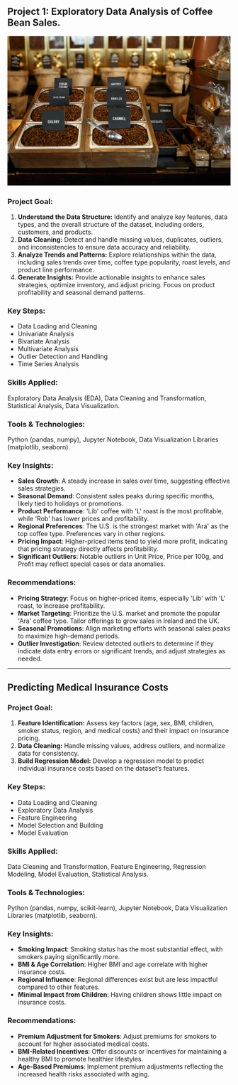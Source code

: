 ## Project 1: Exploratory Data Analysis of Coffee Bean Sales.

![Portfolio-Projects](Project%201.%20Exploratory%20Data%20Analysis%20of%20Coffee%20Bean%20Sales/coffee%20beans%20sales.jpg)

### Project Goal:
1. **Understand the Data Structure:** Identify and analyze key features, data types, and the overall structure of the dataset, including orders, customers, and products.
2. **Data Cleaning:** Detect and handle missing values, duplicates, outliers, and inconsistencies to ensure data accuracy and reliability.
3. **Analyze Trends and Patterns:** Explore relationships within the data, including sales trends over time, coffee type popularity, roast levels, and product line performance.
4. **Generate Insights:** Provide actionable insights to enhance sales strategies, optimize inventory, and adjust pricing. Focus on product profitability and seasonal demand patterns.

### Key Steps:
- Data Loading and Cleaning
- Univariate Analysis
- Bivariate Analysis
- Multivariate Analysis
- Outlier Detection and Handling
- Time Series Analysis

### Skills Applied:
Exploratory Data Analysis (EDA), Data Cleaning and Transformation, Statistical Analysis, Data Visualization.

### Tools & Technologies:
Python (pandas, numpy), Jupyter Notebook, Data Visualization Libraries (matplotlib, seaborn).

### Key Insights:
- **Sales Growth**: A steady increase in sales over time, suggesting effective sales strategies.
- **Seasonal Demand**: Consistent sales peaks during specific months, likely tied to holidays or promotions.
- **Product Performance**: 'Lib' coffee with 'L' roast is the most profitable, while 'Rob' has lower prices and profitability.
- **Regional Preferences**: The U.S. is the strongest market with 'Ara' as the top coffee type. Preferences vary in other regions.
- **Pricing Impact**: Higher-priced items tend to yield more profit, indicating that pricing strategy directly affects profitability.
- **Significant Outliers**: Notable outliers in Unit Price, Price per 100g, and Profit may reflect special cases or data anomalies.

### Recommendations:
- **Pricing Strategy**: Focus on higher-priced items, especially 'Lib' with 'L' roast, to increase profitability.
- **Market Targeting**: Prioritize the U.S. market and promote the popular 'Ara' coffee type. Tailor offerings to grow sales in Ireland and the UK.
- **Seasonal Promotions**: Align marketing efforts with seasonal sales peaks to maximize high-demand periods.
- **Outlier Investigation**: Review detected outliers to determine if they indicate data entry errors or significant trends, and adjust strategies as needed.

---

## Predicting Medical Insurance Costs

### Project Goal:
1. **Feature Identification:** Assess key factors (age, sex, BMI, children, smoker status, region, and medical costs) and their impact on insurance pricing.
2. **Data Cleaning:** Handle missing values, address outliers, and normalize data for consistency.
3. **Build Regression Model:** Develop a regression model to predict individual insurance costs based on the dataset’s features.

### Key Steps:
- Data Loading and Cleaning
- Exploratory Data Analysis
- Feature Engineering
- Model Selection and Building
- Model Evaluation

### Skills Applied:
Data Cleaning and Transformation, Feature Engineering, Regression Modeling, Model Evaluation, Statistical Analysis.

### Tools & Technologies:
Python (pandas, numpy, scikit-learn), Jupyter Notebook, Data Visualization Libraries (matplotlib, seaborn).

### Key Insights:
- **Smoking Impact**: Smoking status has the most substantial effect, with smokers paying significantly more.
- **BMI & Age Correlation**: Higher BMI and age correlate with higher insurance costs.
- **Regional Influence**: Regional differences exist but are less impactful compared to other features.
- **Minimal Impact from Children**: Having children shows little impact on insurance costs.

### Recommendations:
- **Premium Adjustment for Smokers**: Adjust premiums for smokers to account for higher associated medical costs.
- **BMI-Related Incentives**: Offer discounts or incentives for maintaining a healthy BMI to promote healthier lifestyles.
- **Age-Based Premiums**: Implement premium adjustments reflecting the increased health risks associated with aging.


